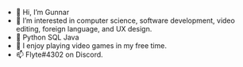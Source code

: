- 👋 Hi, I’m Gunnar
- 👀 I’m interested in computer science, software development, video editing, foreign language, and UX design.
- 🌱 Python SQL Java
- 💞️ I enjoy playing video games in my free time.
- 📫 Flyte#4302 on Discord.

<!---
GVonB/GVonB is a ✨ special ✨ repository because its `README.md` (this file) appears on your GitHub profile.
You can click the Preview link to take a look at your changes.
--->
